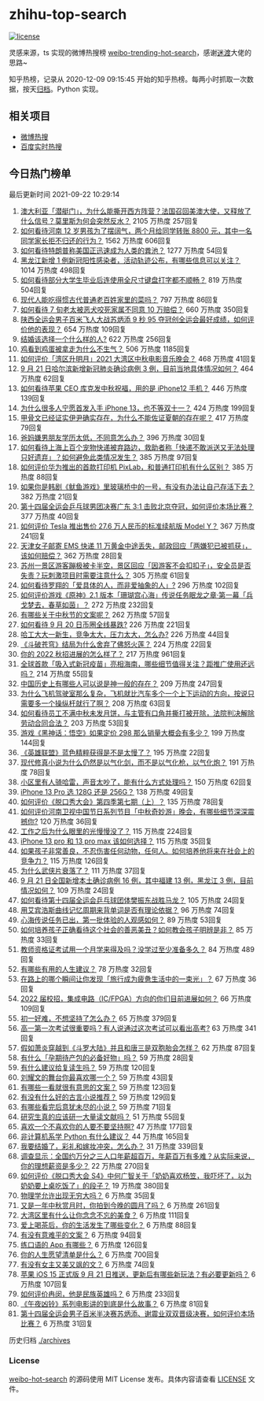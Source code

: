 # zhihu-top-search

[![license](https://img.shields.io/github/license/Arrackisarookie/zhihu-top-search)](https://github.com/Arrackisarookie/zhihu-top-search/blob/master/LICENSE)

灵感来源，ts 实现的微博热搜榜 [weibo-trending-hot-search](https://github.com/justjavac/weibo-trending-hot-search)，感谢[迷渡](https://github.com/justjavac)大佬的思路~

知乎热榜，记录从 2020-12-09 09:15:45 开始的知乎热榜。每两小时抓取一次数据，按天[归档](./archives)。Python 实现。

## 相关项目
+ [微博热搜](https://github.com/Arrackisarookie/weibo-hot-search)
+ [百度实时热搜](https://github.com/Arrackisarookie/baidu-hot-search)

## 今日热门榜单

<!-- Rank Begin -->

最后更新时间 2021-09-22 10:29:14

1. [澳大利亚「潜艇门」，为什么能撕开西方阵营？法国召回美澳大使，又释放了什么信号？莫里斯为何会突然反水？](https://www.zhihu.com/question/487928094) 2105 万热度 257回复
1. [如何看待河南 12 岁男孩为了摆阔气，两个月给同学转账 8800 元，其中一名同学家长拒不归还的行为？](https://www.zhihu.com/question/487950061) 1562 万热度 606回复
1. [如何看待特朗普称美国正迅速成为人类的粪池？](https://www.zhihu.com/question/487950219) 1277 万热度 54回复
1. [黑龙江新增 1 例新冠阳性感染者，活动轨迹公布，有哪些信息可以关注？](https://www.zhihu.com/question/488086405) 1014 万热度 498回复
1. [如何看待部分大学生毕业后连使用全尺寸键盘打字都不顺畅？](https://www.zhihu.com/question/265816543) 819 万热度 504回复
1. [现代人能吃得惯古代普通老百姓家里的菜吗？](https://www.zhihu.com/question/443939950) 797 万热度 86回复
1. [如何看待 7 旬老太被恶犬咬死家属不同意 10 万赔偿？](https://www.zhihu.com/question/487827968) 660 万热度 350回复
1. [陕西全运会男子百米飞人大战苏炳添 9 秒 95 夺冠创全运会最好成绩，如何评价他的表现？](https://www.zhihu.com/question/488153624) 654 万热度 109回复
1. [结婚该选择一个什么样的人?](https://www.zhihu.com/question/485227674) 622 万热度 256回复
1. [鸡看到鸡蛋被拿走为什么不生气？](https://www.zhihu.com/question/24728044) 506 万热度 1185回复
1. [如何评价「湾区升明月」2021 大湾区中秋电影音乐晚会？](https://www.zhihu.com/question/488140784) 468 万热度 41回复
1. [9 月 21 日哈尔滨新增新冠肺炎确诊病例 3 例，目前当地具体情况如何？](https://www.zhihu.com/question/488152992) 464 万热度 62回复
1. [如何看待苹果 CEO 库克发中秋祝福，用的是 iPhone12 手机？](https://www.zhihu.com/question/488093554) 446 万热度 139回复
1. [为什么很多人宁愿首发入手 iPhone 13，也不等双十一？](https://www.zhihu.com/question/487667932) 424 万热度 199回复
1. [甲骨文已经证实伊尹确实存在，为什么不能佐证夏朝的存在呢？](https://www.zhihu.com/question/487085237) 417 万热度 79回复
1. [爸妈嫌男朋友学历太低，不同意怎么办？](https://www.zhihu.com/question/486801599) 396 万热度 30回复
1. [如何看待上海上百个宠物快递被弃路边，救助者称「快递不敢派送又无法处理只好遗弃」？如何避免此类情况发生？](https://www.zhihu.com/question/488074153) 385 万热度 97回复
1. [如何评价华为推出的首款打印机 PixLab，和普通打印机有什么区别？](https://www.zhihu.com/question/486630038) 385 万热度 88回复
1. [如果你是韩剧《鱿鱼游戏》里玻璃桥中的一号，有没有办法让自己存活下去？](https://www.zhihu.com/question/487910041) 382 万热度 21回复
1. [第十四届全运会乒乓球男团决赛广东 3:1 击败北京夺冠，如何评价本场比赛？](https://www.zhihu.com/question/488166747) 377 万热度 40回复
1. [如何评价 Tesla 推出售价 27.6 万人民币的标准续航版 Model Y？](https://www.zhihu.com/question/470837546) 367 万热度 241回复
1. [天津女子邮寄 EMS 快递 11 万黄金中途丢失，邮政回应「两嫌犯已被抓获」，该如何赔偿？](https://www.zhihu.com/question/487511766) 362 万热度 28回复
1. [苏州一景区游客蹦极被卡半空，景区回应「因游客不会扣扣子」，安全员是否失责？玩刺激项目时需要注意什么？](https://www.zhihu.com/question/488079052) 305 万热度 61回复
1. [如何看待罗翔的「爱具体的人，而非爱抽象的人」?](https://www.zhihu.com/question/486879608) 296 万热度 102回复
1. [如何评价游戏《原神》2.1 版本「珊瑚宫心海」传说任务眠龙之章·第一幕「兵戈梦去，春草如茵」？](https://www.zhihu.com/question/487971538) 272 万热度 232回复
1. [有哪些关于中秋节的文案呢？](https://www.zhihu.com/question/487609810) 262 万热度 57回复
1. [如何看待 9 月 20 日币圈全线暴跌?](https://www.zhihu.com/question/488003026) 226 万热度 221回复
1. [哈工大大一新生，竞争太大，压力太大，怎么办?](https://www.zhihu.com/question/485842492) 226 万热度 44回复
1. [《斗破苍穹》结局为什么舍弃了佛怒火莲？](https://www.zhihu.com/question/486920366) 224 万热度 22回复
1. [你的 2022 秋招进展的怎么样了？](https://www.zhihu.com/question/351714717) 217 万热度 961回复
1. [全球首款「吸入式新冠疫苗」亮相海南，哪些细节值得关注？距推广使用还远吗？](https://www.zhihu.com/question/487179725) 214 万热度 55回复
1. [中国历史上有哪些人可以说是神一般的存在？](https://www.zhihu.com/question/349327981) 209 万热度 247回复
1. [为什么飞机驾驶室那么复杂，飞机就比汽车多个一个上下运动的方向，按说只需要多一个操纵杆就行了啊？](https://www.zhihu.com/question/487919944) 208 万热度 63回复
1. [如何看待员工不满中秋未发月饼，与主管有口角并撕打被开除，法院判决解除劳动合同合法？](https://www.zhihu.com/question/487790743) 203 万热度 53回复
1. [游戏《黑神话：悟空》如果定价 298 那么销量大概会有多少？](https://www.zhihu.com/question/485671595) 199 万热度 144回复
1. [《英雄联盟》蓝色精粹获得是不是太慢了？](https://www.zhihu.com/question/488027345) 195 万热度 22回复
1. [现代修真小说为什么仍然是以气化剑，而不是以气化枪，以气化炮？](https://www.zhihu.com/question/487757654) 191 万热度 78回复
1. [小区里有人骑哈雷，声音太吵了，能有什么方式处理吗？](https://www.zhihu.com/question/378509858) 150 万热度 62回复
1. [iPhone 13 Pro 选 128G 还是 256G？](https://www.zhihu.com/question/487070572) 138 万热度 49回复
1. [如何评价《脱口秀大会》第四季第七期（上）？](https://www.zhihu.com/question/488137733) 135 万热度 78回复
1. [如何评价河南卫视中国节日系列节目「中秋奇妙游」晚会，有哪些细节深深震撼你?](https://www.zhihu.com/question/487834126) 120 万热度 36回复
1. [工作之后为什么眼里的光慢慢没了？](https://www.zhihu.com/question/487773577) 115 万热度 224回复
1. [iPhone 13 pro 和 13 pro max 该如何选择？](https://www.zhihu.com/question/487798929) 115 万热度 35回复
1. [如果孩子非常善良，不忍伤害任何动物，任何人。如何培养他将来在社会上的竞争力？](https://www.zhihu.com/question/486842789) 115 万热度 126回复
1. [为什么武侠片衰落了？](https://www.zhihu.com/question/480063802) 111 万热度 37回复
1. [9 月 21 日全国新增本土确诊病例 16 例，其中福建 13 例，黑龙江 3 例，目前情况如何？](https://www.zhihu.com/question/488210033) 109 万热度 24回复
1. [如何看待第十四届全运会乒乓球团体樊振东战胜马龙？](https://www.zhihu.com/question/488169841) 105 万热度 24回复
1. [用艾宾浩斯曲线记忆周期来背单词是否有理论依据？](https://www.zhihu.com/question/19798259) 96 万热度 74回复
1. [心海传说任务已出，第一批体验的人观感如何？](https://www.zhihu.com/question/488138884) 89 万热度 53回复
1. [如何培养孩子正确看待这个社会的善恶美丑？如何教会孩子明辨是非？](https://www.zhihu.com/question/484046097) 85 万热度 33回复
1. [教师资格证考试用一个月学来得及吗？没学过至少准备多久？](https://www.zhihu.com/question/412569772) 84 万热度 489回复
1. [有哪些有用的人生建议？](https://www.zhihu.com/question/487776135) 78 万热度 32回复
1. [在路上的哪个瞬间让你发现「旅行成为疲惫生活中的一束光」？](https://www.zhihu.com/question/488083809) 67 万热度 36回复
1. [2022 届校招，集成电路（IC/FPGA）方向的你们目前进展如何？](https://www.zhihu.com/question/448264987) 66 万热度 109回复
1. [初一好难，不想坚持了怎么办？](https://www.zhihu.com/question/486158879) 65 万热度 379回复
1. [高一第一次考试很重要吗？有人说通过这次考试可以看出高考?](https://www.zhihu.com/question/480471355) 63 万热度 341回复
1. [假如萧炎穿越到《斗罗大陆》并且和唐三是双胞胎会怎样？](https://www.zhihu.com/question/462157366) 62 万热度 87回复
1. [有什么「孕期待产包的必备好物」吗？](https://www.zhihu.com/question/472568329) 59 万热度 28回复
1. [有什么建议给复读生吗？](https://www.zhihu.com/question/471664550) 59 万热度 120回复
1. [刘耀文的舞台你最喜欢哪一个？](https://www.zhihu.com/question/487769382) 59 万热度 43回复
1. [有哪些一看就很有意思的文案？](https://www.zhihu.com/question/471511338) 59 万热度 123回复
1. [有没有什么好的古言小说推荐？](https://www.zhihu.com/question/477334077) 59 万热度 129回复
1. [有哪些看完后意犹未尽的小说？](https://www.zhihu.com/question/479471855) 59 万热度 71回复
1. [研究生真的应该研一大量读文献吗？](https://www.zhihu.com/question/353178050) 51 万热度 55回复
1. [喜欢一个不喜欢你的人要不要坚持啊?](https://www.zhihu.com/question/487769221) 47 万热度 177回复
1. [非计算机系学 Python 有什么建议？](https://www.zhihu.com/question/453069718) 44 万热度 165回复
1. [我要结婚了，彩礼和嫁妆冲突，怎么办？](https://www.zhihu.com/question/487336103) 31 万热度 339回复
1. [调查显示：全国约万分之三人口年薪超百万，年薪百万有多难？从实际来说，你的理想薪资是多少？](https://www.zhihu.com/question/487694489) 22 万热度 270回复
1. [如何评价《脱口秀大会 S4》中何广智关于「奶奶喜欢杨笠，我吓坏了，以为奶奶要上桌吃饭了」的段子？](https://www.zhihu.com/question/485441053) 19 万热度 380回复
1. [物理学允许出现无穷大吗？](https://www.zhihu.com/question/58081427) 6 万热度 35回复
1. [又是一年中秋赏月时，你拍到今晚的圆月了吗？](https://www.zhihu.com/question/488142178) 6 万热度 261回复
1. [大湾区里有什么让你念念不忘的美食？](https://www.zhihu.com/question/487945169) 6 万热度 111回复
1. [爱上喝茶后，你的生活发生了哪些变化？](https://www.zhihu.com/question/485565709) 6 万热度 88回复
1. [有没有意难平的文案？](https://www.zhihu.com/question/474620238) 6 万热度 94回复
1. [练口语的 App 有哪些？](https://www.zhihu.com/question/25707926) 6 万热度 126回复
1. [你的人生愿望清单是什么？](https://www.zhihu.com/question/36875538) 6 万热度 700回复
1. [有没有女主又美又飒的文？](https://www.zhihu.com/question/481906885) 6 万热度 74回复
1. [苹果 iOS 15 正式版 9 月 21 日推送，更新后有哪些新玩法？有必要更新吗？](https://www.zhihu.com/question/488070473) 6 万热度 107回复
1. [如何评价冉闵，他是民族英雄吗？](https://www.zhihu.com/question/427482456) 6 万热度 233回复
1. [《午夜凶铃》系列电影讲的到底是什么故事？](https://www.zhihu.com/question/35792826) 6 万热度 81回复
1. [第十四届全运会男子百米半决赛苏炳添、谢震业双双晋级决赛，如何评价本场比赛？](https://www.zhihu.com/question/487992849) 6 万热度 31回复
<!-- Rank End -->

历史归档 [./archives](./archives)

### License

[weibo-hot-search](https://github.com/Arrackisarookie/zhihu-top-search) 的源码使用 MIT License 发布。具体内容请查看 [LICENSE](./LICENSE) 文件。
